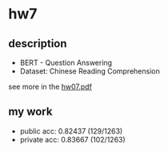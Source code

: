 # hw7
## description
- BERT - Question Answering
- Dataset: Chinese Reading Comprehension

see more in the [hw07.pdf](hw07.pdf)

## my work
- public acc: 0.82437 (129/1263)
- private acc: 0.83667 (102/1263)